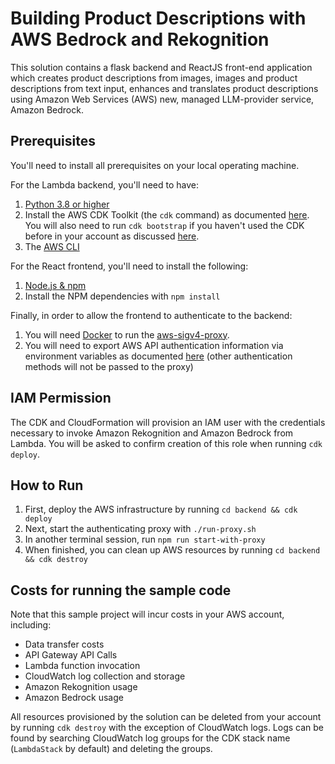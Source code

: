 # Building Product Descriptions with AWS Bedrock and Rekognition

This solution contains a flask backend and ReactJS front-end application which creates product descriptions from images, images and product descriptions from text input, enhances and translates product descriptions using Amazon Web Services (AWS) new, managed LLM-provider service, Amazon Bedrock.

## Prerequisites

You'll need to install all prerequisites on your local operating machine.
    
For the Lambda backend, you'll need to have:
1. [Python 3.8 or higher](https://www.python.org/downloads/macos/)
2. Install the AWS CDK Toolkit (the `cdk` command) as documented [here](https://docs.aws.amazon.com/cdk/v2/guide/cli.html). You will also need to run `cdk bootstrap` if you haven't used the CDK before in your account as discussed [here](https://docs.aws.amazon.com/cdk/v2/guide/bootstrapping.html).
3. The [AWS CLI](https://docs.aws.amazon.com/cli/latest/userguide/getting-started-install.html)

For the React frontend, you'll need to install the following:
1. [Node.js & npm](https://docs.npmjs.com/downloading-and-installing-node-js-and-npm)
2. Install the NPM dependencies with `npm install`

Finally, in order to allow the frontend to authenticate to the backend:
1. You will need [Docker](https://www.docker.com/) to run the [aws-sigv4-proxy](https://github.com/awslabs/aws-sigv4-proxy/tree/master).
2. You will need to export AWS API authentication information via environment variables as documented [here](https://docs.aws.amazon.com/cli/latest/userguide/cli-configure-envvars.html) (other authentication methods will not be passed to the proxy)

## IAM Permission

The CDK and CloudFormation will provision an IAM user with the credentials necessary to invoke Amazon Rekognition and Amazon Bedrock from Lambda. You will be asked to confirm creation of this role when running `cdk deploy`.

## How to Run

1. First, deploy the AWS infrastructure by running `cd backend && cdk deploy`
2. Next, start the authenticating proxy with `./run-proxy.sh`
3. In another terminal session, run `npm run start-with-proxy`
4. When finished, you can clean up AWS resources by running `cd backend && cdk destroy`

## Costs for running the sample code

Note that this sample project will incur costs in your AWS account, including:

- Data transfer costs
- API Gateway API Calls
- Lambda function invocation
- CloudWatch log collection and storage
- Amazon Rekognition usage
- Amazon Bedrock usage

All resources provisioned by the solution can be deleted from your account by running `cdk destroy` with the exception of CloudWatch logs. Logs can be found by searching CloudWatch log groups for the CDK stack name (`LambdaStack` by default) and deleting the groups.